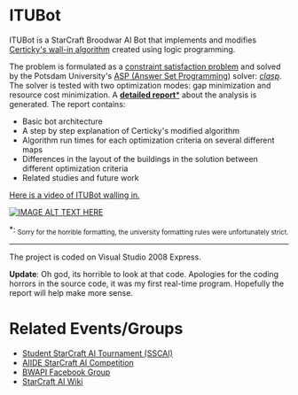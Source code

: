 ITUBot
======

ITUBot is a StarCraft Broodwar AI Bot that implements and modifies [Certicky's wall-in algorithm](http://arxiv.org/abs/1306.4460) created using logic programming.

The problem is formulated as a [constraint satisfaction problem](http://en.wikipedia.org/wiki/Constraint_satisfaction_problem) and solved by the Potsdam University's [ASP (Answer Set Programming)](http://en.wikipedia.org/wiki/Answer_set_programming) solver: [*clasp*](http://www.cs.uni-potsdam.de/clasp/). The solver is tested with two optimization modes: gap minimization and resource cost minimization. A [**detailed report***](https://www.dropbox.com/s/ru5tmhz4vh6eihh/Walling%20in%20at%20StarCraft.pdf?dl=0) about the analysis is generated. The report contains:
 - Basic bot architecture
 - A step by step explanation of Certicky's modified algorithm
 - Algorithm run times for each optimization criteria on several different maps
 - Differences in the layout of the buildings in the solution between different optimization criteria
 - Related studies and future work


[Here is a video of ITUBot walling in.](http://www.youtube.com/watch?v=WdhIv_yxIbM)

[![IMAGE ALT TEXT HERE](http://img.youtube.com/vi/WdhIv_yxIbM/0.jpg)](http://www.youtube.com/watch?v=WdhIv_yxIbM)

*: <sub>Sorry for the horrible formatting, the university formatting rules were unfortunately strict.</sub>

-------------

The project is coded on Visual Studio 2008 Express. 

**Update**: Oh god, its horrible to look at that code. Apologies for the coding horrors in the source code, it was my first real-time program. Hopefully the report will help make more sense.

Related Events/Groups
=======

 - [Student StarCraft AI Tournament (SSCAI)](http://www.sscaitournament.com/)
 - [AIIDE StarCraft AI Competition](http://webdocs.cs.ualberta.ca/~cdavid/starcraftaicomp/index.shtml)
 - [BWAPI Facebook Group](https://www.facebook.com/groups/bwapi/)
 - [StarCraft AI Wiki](http://www.starcraftai.com/wiki/Main_Page)
